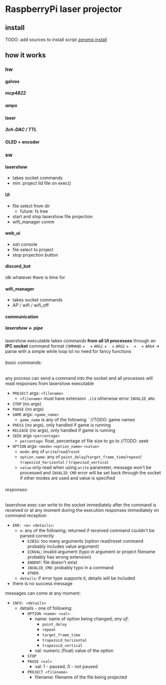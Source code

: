# RaspberryPi laser projector

## install
TODO: add sources to install script
[zeromq install](https://github.com/MonsieurV/ZeroMQ-RPi)



## how it works

### hw

#### galvos

##### mcp4822

##### amps

#### laser

##### 3ch-DAC / TTL

#### OLED + encoder


### sw

#### lasershow
- takes socket commands
- min: project ild file on exec()

#### UI
- file select from dir
  - future: fs tree
- start and stop lasershow file projection
- wifi_manager comm

#### web_ui
- ssh console
- file select to project
- stop projection button

#### discord_bot
idk whatever there is time for

#### wifi_manager
- takes socket commands
- AP / wifi / wifi_off

#### communication
##### lasershow <- pipe

lasershow executable takes commands **from all UI processes** through an **IPC socket**
command format
`COMMAND` + ` ` + `ARG1` + ` ` + `ARG2` + ` ` + ` ` + `ARG4`
-> parse with a simple while loop lol no need for fancy functions

###### basic commands:
any process can send a command into the socket and all processes will read responses from lasershow executable
- `PROJECT` args: `<filename>`
  - `<filename>` must have extension `.ild`<!-- or `.lpc`(laserprojector_custom) --> otherwise error `INVALID_ARG`
- `STOP` (no args)
- `PAUSE` (no args)
- `GAME` args: `<game_name>`
  - `game_name` is any of the following ``//TODO: game names
- `PRESS` (no args), only handled if game is running
- `RELEASE` (no args), only handled if game is running
- `SEEK` args `<percentage>`
  - `percentage`: float, percentage of file size to go to //TODO: seek
- `OPTION` args: `<mode>` `<option_name>` `<value>`
  - `mode`: any of `write`/`read`/`reset`
  - `option_name`: any of `point_delay`/`target_frame_time`/`repeat`/ `trapeziod_horizontal` / `trapeziod_vertical`
  - `value` only read when using `write` parameter, message won't be processed and `INVALID_CMD` error will be set back through the socket if other modes are used and value is specified

###### responses:
lasershow exec can write to the socket immediately after the command is received or at any moment during the execution
responses immediately on command reception
- `ERR: <e> <details>`:
  - `e`: any of the following; returned if received command couldn't be parsed correctly
    - `E2BIG`: too many arguments (option read/reset command probably includes value argument)
    - `EINVAL`: invalid argument (typo in argument or project filename probably has wrong extension)
    - `ENOENT`: file doesn't exist
    - `INVALID_CMD`: probably typo in a command
    - `OTHER`
  - `details`: if error type supports it, details will be included
- there is no success message

messages can come at any moment:
- `INFO: <details>`
  - details - one of following:
    - `OPTION <name> <val>`
      - name: name of option being changed; *any of*:
        - `point_delay`
        - `repeat`
        - `target_frame_time`
        - `trapezoid_horizontal`
        - `trapezoid_vertical`
      - val: numeric (float) value of the option 
    - `STOP`
    - `PAUSE <val>`
      - val: 1 - paused, 0 - not paused
    - `PROJECT <filename>`
      - filename: filename of the file being projected
